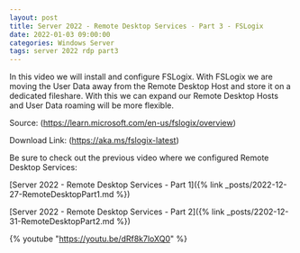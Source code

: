 ```yaml
---
layout: post
title: Server 2022 - Remote Desktop Services - Part 3 - FSLogix
date: 2022-01-03 09:00:00
categories: Windows Server
tags: server 2022 rdp part3
---
```


In this video we will install and configure FSLogix.
With FSLogix we are moving the User Data away from the Remote Desktop Host and store it on a dedicated fileshare.
With this we can expand our Remote Desktop Hosts and User Data roaming will be more flexible.

Source:
(https://learn.microsoft.com/en-us/fslogix/overview)

Download Link:
(https://aka.ms/fslogix-latest)

Be sure to check out the previous video where we configured Remote Desktop Services:

[Server 2022 - Remote Desktop Services - Part 1]({% link _posts/2022-12-27-RemoteDesktopPart1.md %})

[Server 2022 - Remote Desktop Services - Part 2]({% link _posts/2202-12-31-RemoteDesktopPart2.md %})

{% youtube "https://youtu.be/dRf8k7loXQ0" %}
